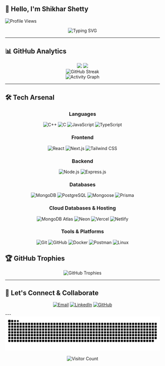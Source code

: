 ## 👋 Hello, I'm **Shikhar Shetty**
<div align="left">
  <img src="https://komarev.com/ghpvc/?username=Shikhar-Shetty&style=for-the-badge&color=0891b2&labelColor=1c1917" alt="Profile Views" />
</div>

<div align="center">
  
![Typing SVG](https://readme-typing-svg.demolab.com?font=Fira+Code&size=28&duration=3000&pause=1000&color=00D9FF&center=true&vCenter=true&width=600&lines=Full+Stack+Developer;Problem+Solver;Tech+Enthusiast;Always+Learning+%F0%9F%9A%80)

</div>

---


## 📊 **GitHub Analytics**

<div align="center">
  <img height="180em" src="https://github-readme-stats.vercel.app/api?username=Shikhar-Shetty&show_icons=true&count_private=true&include_all_commits=true&theme=tokyonight&hide_border=true&bg_color=0D1117&title_color=00D9FF&icon_color=00D9FF&text_color=c9d1d9" />
  <img height="180em" src="https://github-readme-stats.vercel.app/api/top-langs/?username=Shikhar-Shetty&layout=compact&theme=tokyonight&hide_border=true&bg_color=0D1117&title_color=00D9FF&text_color=c9d1d9" />
</div>

<div align="center">
  <img src="https://github-readme-streak-stats.herokuapp.com/?user=Shikhar-Shetty&theme=tokyonight&hide_border=true&background=0D1117&stroke=00D9FF&ring=00D9FF&fire=FF6B6B&currStreakLabel=00D9FF" alt="GitHub Streak" />
</div>

<div align="center">
  <img src="https://github-readme-activity-graph.vercel.app/graph?username=Shikhar-Shetty&bg_color=0D1117&color=00D9FF&line=00D9FF&point=FF6B6B&area=true&hide_border=true" alt="Activity Graph" />
</div>

---

## 🛠️ **Tech Arsenal**

<div align="center">

### **Languages**
![C++](https://img.shields.io/badge/C++-00599C?style=for-the-badge&logo=c%2B%2B&logoColor=white)
![C](https://img.shields.io/badge/C-A8B9CC?style=for-the-badge&logo=c&logoColor=black)
![JavaScript](https://img.shields.io/badge/JavaScript-F7DF1E?style=for-the-badge&logo=javascript&logoColor=black)
![TypeScript](https://img.shields.io/badge/TypeScript-3178C6?style=for-the-badge&logo=typescript&logoColor=white)

### **Frontend**
![React](https://img.shields.io/badge/React-61DAFB?style=for-the-badge&logo=react&logoColor=black)
![Next.js](https://img.shields.io/badge/Next.js-000000?style=for-the-badge&logo=next.js&logoColor=white)
![Tailwind CSS](https://img.shields.io/badge/Tailwind_CSS-38B2AC?style=for-the-badge&logo=tailwind-css&logoColor=white)

### **Backend**
![Node.js](https://img.shields.io/badge/Node.js-339933?style=for-the-badge&logo=node.js&logoColor=white)
![Express.js](https://img.shields.io/badge/Express.js-000000?style=for-the-badge&logo=express&logoColor=white)

### **Databases**
![MongoDB](https://img.shields.io/badge/MongoDB-47A248?style=for-the-badge&logo=mongodb&logoColor=white)
![PostgreSQL](https://img.shields.io/badge/PostgreSQL-336791?style=for-the-badge&logo=postgresql&logoColor=white)
![Mongoose](https://img.shields.io/badge/Mongoose-880000?style=for-the-badge&logo=mongodb&logoColor=white)
![Prisma](https://img.shields.io/badge/Prisma-2D3748?style=for-the-badge&logo=prisma&logoColor=white)

### **Cloud Databases & Hosting**
![MongoDB Atlas](https://img.shields.io/badge/MongoDB_Atlas-4DB33D?style=for-the-badge&logo=mongodb&logoColor=white)
![Neon](https://img.shields.io/badge/Neon-0F172A?style=for-the-badge&logo=neon&logoColor=00F9BB)
![Vercel](https://img.shields.io/badge/Vercel-000000?style=for-the-badge&logo=vercel&logoColor=white)
![Netlify](https://img.shields.io/badge/Netlify-00C7B7?style=for-the-badge&logo=netlify&logoColor=white)

### **Tools & Platforms**
![Git](https://img.shields.io/badge/Git-F05032?style=for-the-badge&logo=git&logoColor=white)
![GitHub](https://img.shields.io/badge/GitHub-181717?style=for-the-badge&logo=github&logoColor=white)
![Docker](https://img.shields.io/badge/Docker-2496ED?style=for-the-badge&logo=docker&logoColor=white)
![Postman](https://img.shields.io/badge/Postman-FF6C37?style=for-the-badge&logo=postman&logoColor=white)
![Linux](https://img.shields.io/badge/Linux-FCC624?style=for-the-badge&logo=linux&logoColor=black)

</div>


## 🏆 **GitHub Trophies**

<div align="center">
  <img src="https://github-profile-trophy.vercel.app/?username=Shikhar-Shetty&theme=tokyonight&no-frame=true&column=7&margin-w=15&margin-h=15" alt="GitHub Trophies" />
</div>

---


## 🤝 **Let's Connect & Collaborate**

<div align="center">
  
[![Email](https://img.shields.io/badge/Email-D14836?style=for-the-badge&logo=gmail&logoColor=white)](mailto:shettyshikhar99@gmail.com)
[![LinkedIn](https://img.shields.io/badge/LinkedIn-0A66C2?style=for-the-badge&logo=linkedin&logoColor=white)](https://linkedin.com/in/shikhar-shetty)
[![GitHub](https://img.shields.io/badge/GitHub-181717?style=for-the-badge&logo=github&logoColor=white)](https://github.com/Shikhar-Shetty)


</div>
---

<div align="center">
  <img src="https://raw.githubusercontent.com/Platane/snk/output/github-contribution-grid-snake.svg" alt="Snake animation" />
</div>

<p align="center">
  <img src="https://badges.pufler.dev/visits/Shikhar-Shetty/Shikhar-Shetty" alt="Visitor Count" />
</p>
